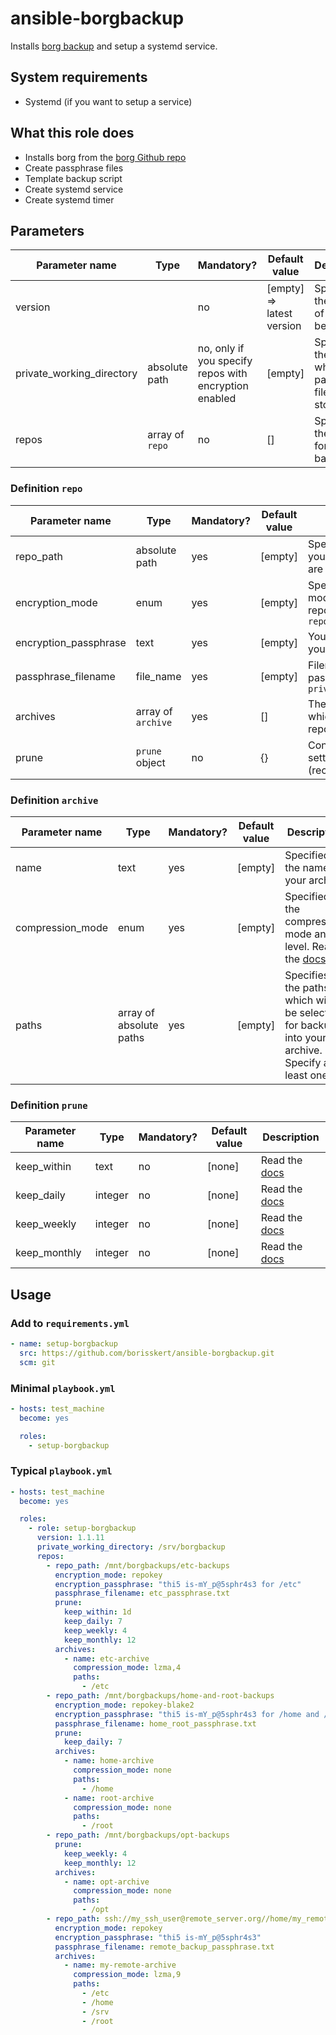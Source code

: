 # ansible-borgbackup

Installs [borg backup](https://www.borgbackup.org) and setup a systemd service.

## System requirements

* Systemd (if you want to setup a service)

## What this role does

* Installs borg from the [borg Github repo](https://github.com/borgbackup/borg)
* Create passphrase files
* Template backup script
* Create systemd service
* Create systemd timer

## Parameters

| Parameter name | Type  | Mandatory?  | Default value             | Description |
|----------------|-------|-------------|---------------------------|-------------|
| version        |       | no          | [empty] => latest version | Specifies the version of borg to be installed |
| private_working_directory | absolute path | no, only if you specify repos with encryption enabled | [empty] | Specifies the location where your passphrase files will be stored |
| repos                     | array of `repo` | no                                                    | []    | Specifies the repos for your backup                               |

### Definition `repo`

| Parameter name | Type  | Mandatory?  | Default value             | Description |
|----------------|-------|-------------|---------------------------|-------------|
| repo_path      | absolute path | yes | [empty]                   | Specifies the location of your repo. Also, ssh repos are supported |
| encryption_mode | enum         | yes | [empty]                   | Specifies the encryption mode borg will use for this repo. Allowed: `repokey`, `repokey-blake2` |
| encryption_passphrase | text   | yes | [empty]                   | Your secret passphrase for your encrypted repo                                                  |
| passphrase_filename   | file_name | yes | [empty]                | Filename of your passphrase file stored in `private_working_directory`                          |
| archives              | array of `archive` | yes | []            | The defined archives which will be stored in this repo                                          |
| prune                 | `prune` object     | no  | {}            | Containing your prune settings for this repo (recommended!)                                     |

### Definition `archive`

| Parameter name | Type  | Mandatory?  | Default value             | Description |
|----------------|-------|-------------|---------------------------|-------------|
| name           | text  | yes         | [empty]                   | Specified the name of your archive |
| compression_mode | enum | yes        | [empty]                   | Specified the compression mode and level. Read the [docs](https://borgbackup.readthedocs.io/en/stable/usage/prune.html) |
| paths            | array of absolute paths | yes | [empty]       | Specifies the paths which will be selected for backup into your archive. Specify at least one  |

### Definition `prune`

| Parameter name | Type  | Mandatory?  | Default value             | Description |
|----------------|-------|-------------|---------------------------|-------------|
| keep_within    | text  | no          | [none]                    | Read the [docs](https://borgbackup.readthedocs.io/en/stable/usage/prune.html) |
| keep_daily     | integer | no        | [none]                    | Read the [docs](https://borgbackup.readthedocs.io/en/stable/usage/prune.html) |
| keep_weekly    | integer | no        | [none]                    | Read the [docs](https://borgbackup.readthedocs.io/en/stable/usage/prune.html) |
| keep_monthly   | integer | no        | [none]                    | Read the [docs](https://borgbackup.readthedocs.io/en/stable/usage/prune.html) |

## Usage

### Add to `requirements.yml`

```yaml
- name: setup-borgbackup
  src: https://github.com/borisskert/ansible-borgbackup.git
  scm: git
```

### Minimal `playbook.yml`

```yaml
- hosts: test_machine
  become: yes

  roles:
    - setup-borgbackup
```

### Typical `playbook.yml`

```yaml
- hosts: test_machine
  become: yes

  roles:
    - role: setup-borgbackup
      version: 1.1.11
      private_working_directory: /srv/borgbackup
      repos:
        - repo_path: /mnt/borgbackups/etc-backups
          encryption_mode: repokey
          encryption_passphrase: "thi5 is-mY_p@5sphr4s3 for /etc"
          passphrase_filename: etc_passphrase.txt
          prune:
            keep_within: 1d
            keep_daily: 7
            keep_weekly: 4
            keep_monthly: 12
          archives:
            - name: etc-archive
              compression_mode: lzma,4
              paths:
                - /etc
        - repo_path: /mnt/borgbackups/home-and-root-backups
          encryption_mode: repokey-blake2
          encryption_passphrase: "thi5 is-mY_p@5sphr4s3 for /home and /root"
          passphrase_filename: home_root_passphrase.txt
          prune:
            keep_daily: 7
          archives:
            - name: home-archive
              compression_mode: none
              paths:
                - /home
            - name: root-archive
              compression_mode: none
              paths:
                - /root
        - repo_path: /mnt/borgbackups/opt-backups
          prune:
            keep_weekly: 4
            keep_monthly: 12
          archives:
            - name: opt-archive
              compression_mode: none
              paths:
                - /opt
        - repo_path: ssh://my_ssh_user@remote_server.org//home/my_remote_path
          encryption_mode: repokey
          encryption_passphrase: "thi5 is-mY_p@5sphr4s3"
          passphrase_filename: remote_backup_passphrase.txt
          archives:
            - name: my-remote-archive
              compression_mode: lzma,9
              paths:
                - /etc
                - /home
                - /srv
                - /root
```
